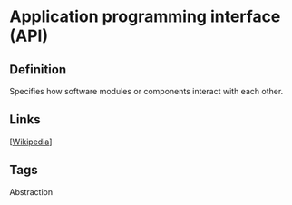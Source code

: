 # Application programming interface (API)

## Definition
Specifies how software modules or components interact with each other.

## Links


[[Wikipedia](http://en.wikipedia.org/wiki/Application_programming_interface)]

## Tags
Abstraction


